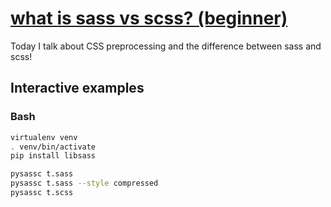 # [what is sass vs scss? (beginner)](https://youtu.be/EPpjU50TYHg)

Today I talk about CSS preprocessing and the difference between sass and scss!

## Interactive examples

### Bash

```bash
virtualenv venv
. venv/bin/activate
pip install libsass

pysassc t.sass
pysassc t.sass --style compressed
pysassc t.scss
```
